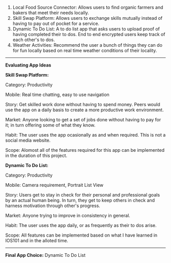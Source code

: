 1) Local Food Source Connector: Allows users to find organic farmers and bakers that meet their needs locally.
2) Skill Swap Platform: Allows users to exchange skills mutually instead of having to pay out of pocket for a service.
3) Dynamic To Do List: A to do list app that asks users to upload proof of having completed their to dos. End to end encrypted users keep track of each other's to dos.
4) Weather Activities: Recommend the user a bunch of things they can do for fun locally based on real time weather conditions of their locality.
***
**Evaluating App Ideas**

**Skill Swap Platform:**

Category: Productivity
  
Mobile: Real time chatting, easy to use navigation

Story: Get skilled work done without having to spend money. Peers would use the app on a daily basis to create a more productive work environment.

Market: Anyone looking to get a set of jobs done without having to pay for it; in turn offering some of what they know.

Habit: The user uses the app ocasionally as and when required. This is not a social media website.

Scope: Alomost all of the features required for this app can be implemented in the duration of this project.

**Dynamic To Do List:**


Category: Productivity


Mobile: Camera requirement, Portrait List View

Story: Users get to stay in check for their personal and professional goals by an actual human being. In turn, they get to keep others in check and harness motivation through other's progress.

Market: Anyone trying to improve in consistency in general.

Habit: The user uses the app daily, or as frequently as their to dos arise.

Scope: All features can be implemented based on what I have learned in IOS101 and in the alloted time.

***

**Final App Choice:** Dynamic To Do List

